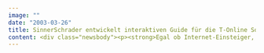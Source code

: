 ```yaml
---
image: ""
date: "2003-03-26"
title: SinnerSchrader entwickelt interaktiven Guide für die T-Online Software 5.0
content: <div class="newsbody"><p><strong>Egal ob Internet-Einsteiger, Neukunde oder erfahrener T-Online Nutzer - der von SinnerSchrader entwickelte interaktive Guide führt zukünftig jede Zielgruppe schnell und einfach zum Ziel ihrer Wünsche.</strong></p><p>Der Guide ist Bestandteil jeder Neukunden-CD und vermittelt Inhalte und Funktionen. Wie die neue T-Online-Software insgesamt ist auch der Guide noch einfacher in der Handhabung und übersichtlicher im Design. Bei seiner Entwicklung hat SinnerSchrader die Erfahrungen aus vielen hundert eBusiness-Projekten einfließen lassen.</p><p>Hinter der Guide-Oberfläche steckt eine von SinnerSchrader entwickelte interaktive Flash-Applikation, die Inhalt und Anwendung voneinander trennt. Auf diese Weise können die Produktentwickler bei T-Online in Zukunft alle Inhaltselemente wie Informationen oder Bilder einfach bearbeiten oder austauschen, ohne die Flash-Anwendung selbst modifizieren zu müssen. Auf die gleiche Weise ist auch ein Co-Branding des Guides für die jeweiligen Vertriebs- und Handelspartner möglich.</p><p><a class="news-backlink" href="/de/"><svg class="svg-ico svg-ico--arrow-left"><use xlink&#58;href="#arrow-down"></use></svg>Zurück zur Presse Übersicht</a></p></div>
---
```

